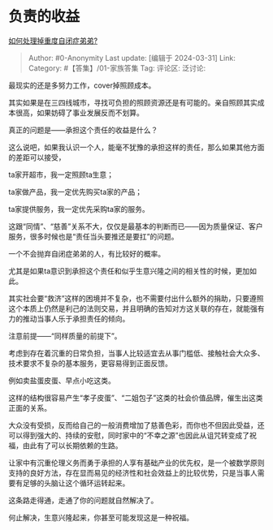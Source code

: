 # 负责的收益
[如何处理掉重度自闭症弟弟?](https://www.zhihu.com/question/648449523/answer/3449911224)

> Author: #0-Anonymity
> Last update: [编辑于 2024-03-31]
> Link:
> Category: #【答集】/01-家族答集 
> Tag: 
> 评论区:
> 泛讨论:

最现实的还是多努力工作，cover掉照顾成本。

其实如果是在三四线城市，寻找可负担的照顾资源还是有可能的。亲自照顾其实成本很高，如果妨碍了事业发展反而不划算。

真正的问题是——承担这个责任的收益是什么？

这么说吧，如果我认识一个人，能毫不犹豫的承担这样的责任，那么如果其他方面的差距可以接受，

ta家开超市，我一定照顾ta生意；

ta家做产品，我一定优先购买ta家的产品；

ta家提供服务，我一定优先采购ta家的服务。

这跟“同情”、“慈善”关系不大，仅仅是最基本的判断而已——因为质量保证、客户服务，很多时候也是“责任当头要推还是要扛”的问题。

一个不会抛弃自闭症弟弟的人，有比较好的概率。

尤其是如果ta意识到承担这个责任和似乎生意兴隆之间的相关性的时候，更加如此。

其实社会要“救济”这样的困境并不复杂，也不需要付出什么额外的捐助，只要遵照这个本质上仍然是利己的法则交易，并且明确的告知对方这关联的存在，就能强有力的推动当事人乐于承担责任的倾向。

注意前提——“同样质量的前提下”。

考虑到存在着沉重的日常负担，当事人比较适宜去从事门槛低、接触社会大众多、技术要求不复杂的基本服务，更容易得到正面反馈。

例如卖盐蛋皮蛋、早点小吃这类。

这样的结构很容易产生“孝子皮蛋”、“二姐包子”这类的社会价值品牌，催生出这类正面的关系。

大众没有受损，反而给自己的一般消费增加了慈善色彩，而你也不但因此受益，还可以得到强大的、持续的安慰，同时家中的“不幸之源”也因此从诅咒转变成了祝福，由此有了可以长期依赖的生路。

让家中有沉重伦理义务而勇于承担的人享有基础产业的优先权，是一个被数学原则支持的良好方法，存在显而易见的经济性和社会效益上的比较优势，只是当事人需要有足够的头脑让这个循环运转起来。

这条路走得通，走通了你的问题就自然解决了。

何止解决，生意兴隆起来，你甚至可能发现这是一种祝福。
